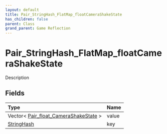 ```yaml
---
layout: default
title: Pair_StringHash_FlatMap_floatCameraShakeState
has_children: false
parent: Class
grand_parent: Game Reflection
---
```

# Pair_StringHash_FlatMap_floatCameraShakeState
Description 

## Fields

| Type | Name |
|:-------------|:--------------|
| Vector< [Pair_float_CameraShakeState](/docs/game-reflection/classes/pair_float__camera_shake_state) > | value |
| [StringHash](/docs/game-reflection/classes/string_hash) | key |

